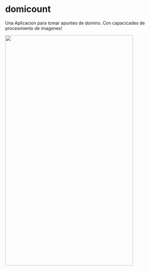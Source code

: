 ﻿# domicount
Una Aplicacion para tomar apuntes de domino. Con capacicades de procesmiento de imagenes!

<img src="https://github.com/ortizjulioc/domicount/assets/44907530/e180041d-2bef-4c5b-bc4c-7d07daef1b84" width="411" height="740">

